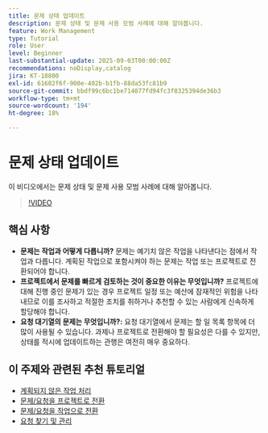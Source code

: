 ```yaml
---
title: 문제 상태 업데이트
description: 문제 상태 및 문제 사용 모범 사례에 대해 알아봅니다.
feature: Work Management
type: Tutorial
role: User
level: Beginner
last-substantial-update: 2025-09-03T00:00:00Z
recommendations: noDisplay,catalog
jira: KT-18800
exl-id: 61602f6f-900e-402b-b1fb-88da53fc81b9
source-git-commit: bbdf99c6bc1be714077fd94fc3f8325394de36b3
workflow-type: tm+mt
source-wordcount: '194'
ht-degree: 18%

---
```


# 문제 상태 업데이트

이 비디오에서는 문제 상태 및 문제 사용 모범 사례에 대해 알아봅니다.

>[!VIDEO](https://video.tv.adobe.com/v/3472962/?quality=12&learn=on&enablevpops=1)

## 핵심 사항

* **문제는 작업과 어떻게 다릅니까?** 문제는 예기치 않은 작업을 나타낸다는 점에서 작업과 다릅니다. 계획된 작업으로 포함시켜야 하는 문제는 작업 또는 프로젝트로 전환되어야 합니다.
* **프로젝트에서 문제를 빠르게 검토하는 것이 중요한 이유는 무엇입니까?** 프로젝트에 대해 진행 중인 문제가 있는 경우 프로젝트 일정 또는 예산에 잠재적인 위험을 나타내므로 이를 조사하고 적절한 조치를 취하거나 추천할 수 있는 사람에게 신속하게 할당해야 합니다.
* **요청 대기열의 문제는 무엇입니까?:** 요청 대기열에서 문제는 할 일 목록 항목에 더 많이 사용될 수 있습니다. 과제나 프로젝트로 전환해야 할 필요성은 다를 수 있지만, 상태를 적시에 업데이트하는 관행은 여전히 매우 중요하다.


## 이 주제와 관련된 추천 튜토리얼

* [계획되지 않은 작업 처리](/help/manage-work/issues-requests/handle-unplanned-work.md)
* [문제/요청을 프로젝트로 전환](/help/manage-work/issues-requests/create-a-project-from-a-request.md)
* [문제/요청을 작업으로 전환](/help/manage-work/issues-requests/convert-issues-to-other-work-items.md)
* [요청 찾기 및 관리](/help/manage-work/issues-requests/find-requests.md)
